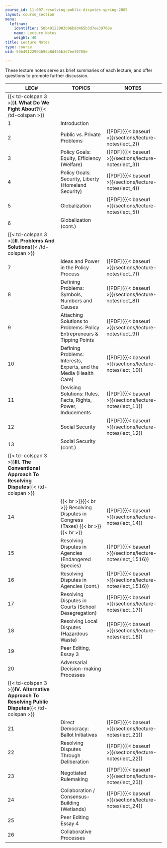 ```yaml
---
course_id: 11-007-resolving-public-disputes-spring-2005
layout: course_section
menu:
  leftnav:
    identifier: 50b49122903b96b8d465b3d7ee39768e
    name: Lecture Notes
    weight: 40
title: Lecture Notes
type: course
uid: 50b49122903b96b8d465b3d7ee39768e

---
```


These lecture notes serve as brief summaries of each lecture, and offer questions to promote further discussion.

| LEC# | TOPICS | NOTES |
| --- | --- | --- |
| {{< td-colspan 3 >}}**I. What Do We Fight About?**{{< /td-colspan >}} |||
| 1 | Introduction | &nbsp; |
| 2 | Public vs. Private Problems | ([PDF]({{< baseurl >}}/sections/lecture-notes/lect_2)) |
| 3 | Policy Goals: Equity, Efficiency (Welfare) | ([PDF]({{< baseurl >}}/sections/lecture-notes/lect_3)) |
| 4 | Policy Goals: Security, Liberty (Homeland Security) | ([PDF]({{< baseurl >}}/sections/lecture-notes/lect_4)) |
| 5 | Globalization | ([PDF]({{< baseurl >}}/sections/lecture-notes/lect_5)) |
| 6 | Globalization (cont.) | &nbsp; |
| {{< td-colspan 3 >}}**II. Problems And Solutions**{{< /td-colspan >}} |||
| 7 | Ideas and Power in the Policy Process | ([PDF]({{< baseurl >}}/sections/lecture-notes/lect_7)) |
| 8 | Defining Problems: Symbols, Numbers and Causes | ([PDF]({{< baseurl >}}/sections/lecture-notes/lect_8)) |
| 9 | Attaching Solutions to Problems: Policy Entrepreneurs & Tipping Points | ([PDF]({{< baseurl >}}/sections/lecture-notes/lect_9)) |
| 10 | Defining Problems: Interests, Experts, and the Media (Health Care) | ([PDF]({{< baseurl >}}/sections/lecture-notes/lect_10)) |
| 11 | Devising Solutions: Rules, Facts, Rights, Power, Inducements | ([PDF]({{< baseurl >}}/sections/lecture-notes/lect_11)) |
| 12 | Social Security | ([PDF]({{< baseurl >}}/sections/lecture-notes/lect_12)) |
| 13 | Social Security (cont.) | &nbsp; |
| {{< td-colspan 3 >}}**III. The Conventional Approach To Resolving Disputes**{{< /td-colspan >}} |||
| 14 |  {{< br >}}{{< br >}} Resolving Disputes in Congress (Taxes) {{< br >}}{{< br >}}  | ([PDF]({{< baseurl >}}/sections/lecture-notes/lect_14)) |
| 15 | Resolving Disputes in Agencies (Endangered Species) | ([PDF]({{< baseurl >}}/sections/lecture-notes/lect_1516)) |
| 16 | Resolving Disputes in Agencies (cont.) | ([PDF]({{< baseurl >}}/sections/lecture-notes/lect_1516)) |
| 17 | Resolving Disputes in Courts (School Desegregation) | ([PDF]({{< baseurl >}}/sections/lecture-notes/lect_17)) |
| 18 | Resolving Local Disputes (Hazardous Waste) | ([PDF]({{< baseurl >}}/sections/lecture-notes/lect_18)) |
| 19 | Peer Editing, Essay 3 | &nbsp; |
| 20 | Adversarial Decision-making Processes | &nbsp; |
| {{< td-colspan 3 >}}**IV. Alternative Approach To Resolving Public Disputes**{{< /td-colspan >}} |||
| 21 | Direct Democracy: Ballot Initiatives | ([PDF]({{< baseurl >}}/sections/lecture-notes/lect_21)) |
| 22 | Resolving Disputes Through Deliberation | ([PDF]({{< baseurl >}}/sections/lecture-notes/lect_22)) |
| 23 | Negotiated Rulemaking | ([PDF]({{< baseurl >}}/sections/lecture-notes/lect_23)) |
| 24 | Collaboration / Consensus-Building (Wetlands) | ([PDF]({{< baseurl >}}/sections/lecture-notes/lect_24)) |
| 25 | Peer Editing Essay 4 | &nbsp; |
| 26 | Collaborative Processes |